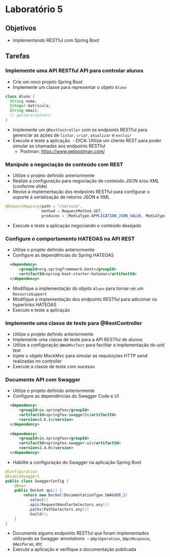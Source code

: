 # Laboratório 5

## Objetivos
- Implementando RESTful com Spring Boot

## Tarefas
### Implemente uma API RESTful API para controlar alunos
- Crie um novo projeto Spring Boot
- Implemente um classe para representar o objeto `Aluno`
```java
class Aluno {
  String nome;
  Integer matricula;
  String email;
  // getters/setters
}
```
- Implemente um `@RestController` com os endpoints RESTful para gerenciar as ações de `listar`, `criar`, `atualizar` e `excluir`
- Execute e teste a aplicação
  - DICA: Utilize um cliente REST para poder simular as chamadas aos endpoints RESTful
    - Postman: https://www.getpostman.com/

### Manipule a negociação de conteúdo com REST
- Utilize o projeto definido anteriormente
- Realize a configuração para negociação de conteúdo JSON e/ou XML (conforme slide)
- Revise a implementação dos endpoints RESTful para configurar o suporte à serialização de retorno JSON e XML
```java
@RequestMapping(path = "/service",
                method = RequestMethod.GET, 
                produces = {MediaType.APPLICATION_JSON_VALUE, MediaType.APPLICATION_XML_VALUE})
```
- Execute e teste a aplicação negociando o conteúdo desejado

### Configure o comportamento HATEOAS na API REST
- Utilize o projeto definido anteriormente
- Configure as dependências do Spring HATEOAS
```xml
  <dependency>
      <groupId>org.springframework.boot</groupId>
      <artifactId>spring-boot-starter-hateoas</artifactId>
  </dependency>
```
- Modifique a implementação do objeto `Aluno` para tornar-se um `ResourceSupport`
- Modifique a implementação dos endpoints RESTful para adicionar os hyperlinks HATEOAS
- Execute e teste a aplicação

### Implemente uma classe de teste para @RestController
- Utilize o projeto defindo anteriormente
- Implemente uma classe de teste para a API RESTful de alunos
- Utilize a configuração `@WebMvcTest` para facilitar a implementação do unit test
- Injete o objeto MockMvc para simular as requisições HTTP send realizadas no controller
- Execute a classe de teste com sucesso

### Documente API com Swagger
- Utilize o projeto definido anteriormente
- Configure as dependências do Swagger Code e UI
```xml
  <dependency>
      <groupId>io.springfox</groupId>
      <artifactId>springfox-swagger2</artifactId>
      <version>2.6.1</version>
  </dependency>
  
  <dependency>
      <groupId>io.springfox</groupId>
      <artifactId>springfox-swagger-ui</artifactId>
      <version>2.4.0</version>
  </dependency>
```
- Habilite a configuração do Swagger na aplicação Spring Boot
```java
@Configuration
@EnableSwagger2
public class SwaggerConfig {                                    
    @Bean
    public Docket api() { 
        return new Docket(DocumentationType.SWAGGER_2)  
          .select()                                  
          .apis(RequestHandlerSelectors.any())              
          .paths(PathSelectors.any())                          
          .build();                                           
    }
}
```
- Documente algums endpoints RESTful que foram implementados utilizando as Swagger annotations
  - `@ApiOperation`, `@ApiResponse`, `@ApiParam`, etc
- Execute a aplicação e verifique a documentação publicada
